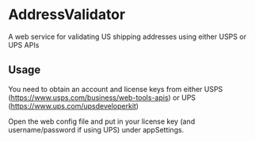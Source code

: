# AddressValidator
A web service for validating US shipping addresses using either USPS or UPS APIs

## Usage
You need to obtain an account and license keys from either USPS (https://www.usps.com/business/web-tools-apis) or UPS (https://www.ups.com/upsdeveloperkit)

Open the web config file and put in your license key (and username/password if using UPS) under appSettings.
